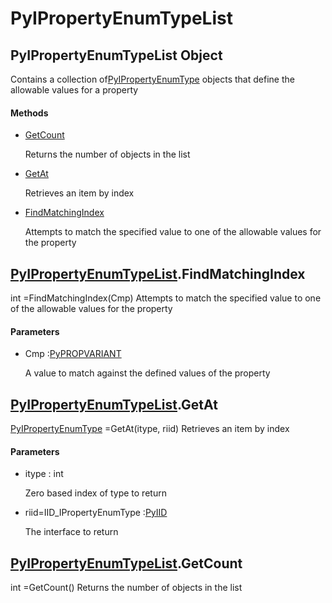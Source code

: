 # PyIPropertyEnumTypeList

## PyIPropertyEnumTypeList Object



Contains a collection of[PyIPropertyEnumType](#pyipropertyenumtype) objects that define the allowable values for a property

#### Methods


  - [GetCount](PyIPropertyEnumTypeList.md#pyipropertyenumtypelistgetcount)

    Returns the number of objects in the list&nbsp;

  - [GetAt](PyIPropertyEnumTypeList.md#pyipropertyenumtypelistgetat)

    Retrieves an item by index&nbsp;

  - [FindMatchingIndex](PyIPropertyEnumTypeList.md#pyipropertyenumtypelistfindmatchingindex)

    Attempts to match the specified value to one of the allowable values for the property&nbsp;

## [PyIPropertyEnumTypeList](#pyipropertyenumtypelist)\.FindMatchingIndex



int =FindMatchingIndex\(Cmp\)
Attempts to match the specified value to one of the allowable values for the property

#### Parameters


  - Cmp :[PyPROPVARIANT](#pypropvariant)

    A value to match against the defined values of the property

## [PyIPropertyEnumTypeList](#pyipropertyenumtypelist)\.GetAt

[PyIPropertyEnumType](#pyipropertyenumtype) =GetAt\(itype, riid\)
Retrieves an item by index

#### Parameters


  - itype : int

    Zero based index of type to return

  - riid=IID\_IPropertyEnumType :[PyIID](#pyiid)

    The interface to return

## [PyIPropertyEnumTypeList](#pyipropertyenumtypelist)\.GetCount



int =GetCount\(\)
Returns the number of objects in the list